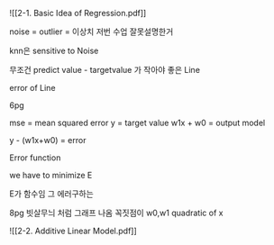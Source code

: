 ![[2-1. Basic Idea of Regression.pdf]]



noise = outlier = 이상치 
저번 수업 잘못설명한거

knn은 sensitive to Noise 

무조건 predict value - targetvalue 가 작아야 좋은 Line 

error of Line 


6pg 

mse = mean squared error 
y = target value 
w1x + w0 = output model 

y  - (w1x+w0) = error 

Error function

we have to minimize E

E가 함수임 그 에러구하는 

8pg 빗살무늬 처럼 그래프 나옴 
꼭짓점이 w0,w1 
quadratic of x 
























![[2-2. Additive Linear Model.pdf]]